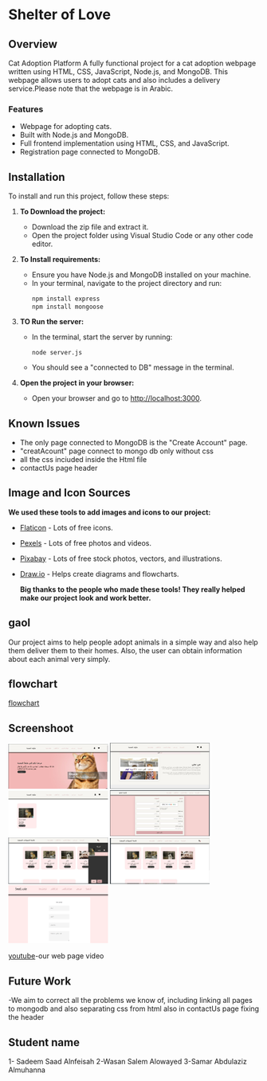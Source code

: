 # Shelter of Love 

## Overview
Cat Adoption Platform
A fully functional project for a cat adoption webpage written using HTML, CSS, JavaScript, Node.js, and MongoDB. This webpage allows users to adopt cats and also includes a delivery service.Please note that the webpage is in Arabic.

### Features
- Webpage for adopting cats.
- Built with Node.js and MongoDB.
- Full frontend implementation using HTML, CSS, and JavaScript.
- Registration page connected to MongoDB.

## Installation

To install and run this project, follow these steps:

1. **To Download the project:**
   - Download the zip file and extract it.
   - Open the project folder using Visual Studio Code or any other code editor.

2. **To Install requirements:**
   - Ensure you have Node.js and MongoDB installed on your machine.
   - In your terminal, navigate to the project directory and run:
     ``` in bash
     npm install express
     npm install mongoose
     ```

3. **TO Run the server:**
   - In the terminal, start the server by running:
     ``` in bash
     node server.js
     ```
   - You should see a "connected to DB" message in the terminal.

4. **Open the project in your browser:**
   - Open your browser and go to [http://localhost:3000](http://localhost:3000).

## Known Issues

- The only page connected to MongoDB is the "Create Account" page.
- "creatAcount" page connect to mongo db only without css
- all the css inciuded inside the Html file
- contactUs page header 

  
## Image and Icon Sources

**We used these tools to add images and icons to our project:**
- [Flaticon](https://www.flaticon.com/) - Lots of free icons.
- [Pexels](https://www.pexels.com/) - Lots of free photos and videos.
- [Pixabay](https://pixabay.com/) - Lots of free stock photos, vectors, and illustrations.
- [Draw.io](https://app.diagrams.net/) - Helps create diagrams and flowcharts.

  
  **Big thanks to the people who made these tools! They really helped make our project look and work better.**
  
## gaol 
Our project aims to help people adopt animals in a simple way and also help them deliver them to their homes. Also, the user can obtain information about each animal very simply.
  
## flowchart
[flowchart](https://drive.google.com/file/d/1OUegUdPQLLpnEAP3kvmbE_exB6zHJMlY/view)

## Screenshoot 
<div>
 <img src="https://github.com/wasanalowayed/CS-346-Project/blob/main/web1.png" alt="Web Image" width="200">
 <img src="https://github.com/wasanalowayed/CS-346-Project/blob/main/web2.png" alt="Web Image" width="200">
 <img src="https://github.com/wasanalowayed/CS-346-Project/blob/main/web3.png" alt="Web Image" width="200">
 <img src="https://github.com/wasanalowayed/CS-346-Project/blob/main/weeb4.png" alt="Web Image" width="200">
 <img src="https://github.com/wasanalowayed/CS-346-Project/blob/main/web5.png" alt="Web Image" width="200">
 <img src="https://github.com/wasanalowayed/CS-346-Project/blob/main/web6.png" alt="Web Image" width="200">
   <img src="https://github.com/wasanalowayed/CS-346-Project/blob/main/web7.png" alt="Web Image" width="200">
</div>

[youtube](https://www.youtube.com/watch?v=yMAkekvtuzg)-our web page video 

## Future Work
-We aim to correct all the problems we know of, including linking all pages to mongodb and also separating css from html
also in contactUs page fixing the header 


## Student name 
1- Sadeem Saad Alnfeisah 
2-Wasan Salem Alowayed
3-Samar Abdulaziz Almuhanna

